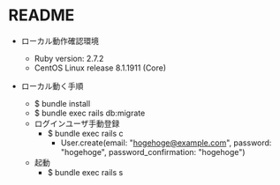 # README
* ローカル動作確認環境
  * Ruby version: 2.7.2
  * CentOS Linux release 8.1.1911 (Core)

* ローカル動く手順
  * $ bundle install
  * $ bundle exec rails db:migrate
  * ログインユーザ手動登録
    * $ bundle exec rails c
      * User.create(email: "hogehoge@example.com", password: "hogehoge", password_confirmation: "hogehoge")
  * 起動
    * $ bundle exec rails s
